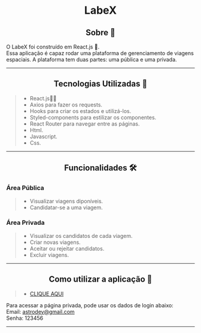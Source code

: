 <h1 align="center">LabeX</h1>

<h2 align="center">Sobre 📖</h2>

<p>
   O LabeX foi construído em React.js 💙.<br>
   Essa aplicação é capaz rodar uma plataforma de gerenciamento de viagens espaciais. A plataforma tem duas partes: uma pública e uma privada.
</p>

---

<h2 align="center">Tecnologias Utilizadas 📱</h2>

> - React.js🧐📂
> - Axios para fazer os requests.
> - Hooks para criar os estados e utilizá-los.
> - Styled-components para estilizar os componentes.
> - React Router para navegar entre as páginas.
> - Html.
> - Javascript.
> - Css.
---

<h2 align="center">Funcionalidades 🛠️</h2>

   <p>
   
### Área Pública
> - Visualizar viagens diponíveis.
> - Candidatar-se a uma viagem.

### Área Privada
> - Visualizar os candidatos de cada viagem.
> - Criar novas viagens.
> - Aceitar ou rejeitar candidatos.
> - Excluir viagens.
</p>

---
<h2 align="center">Como utilizar a aplicação 🤔</h2>

<p>

> - [CLIQUE AQUI](https://shocking-fruit.surge.sh/login)
  
  Para acessar a página privada, pode usar os dados de login abaixo:<br>
  Email: astrodev@gmail.com<br>
  Senha: 123456
 </p>
 
 ---
 

